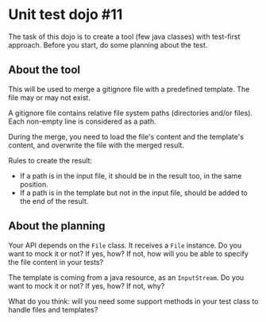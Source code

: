 # Unit test dojo #11

The task of this dojo is to create a tool (few java classes) with test-first approach.
Before you start, do some planning about the test.

## About the tool

This will be used to merge a gitignore file with a predefined template. The file may or may not exist.

A gitignore file contains relative file system paths (directories and/or files). Each non-empty line is considered as a path.

During the merge, you need to load the file's content and the template's content, and overwrite the file with the merged result.

Rules to create the result:

- If a path is in the input file, it should be in the result too, in the same position.
- If a path is in the template but not in the input file, should be added to the end of the result.

## About the planning

Your API depends on the `File` class. It receives a `File` instance. Do you want to mock it or not? If yes, how?
If not, how will you be able to specify the file content in your tests?

The template is coming from a java resource, as an `InputStream`. Do you want to mock it or not? If yes, how? If not, why?

What do you think: will you need some support methods in your test class to handle files and templates?
